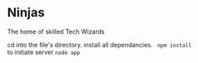 # Ninjas
The home of skilled Tech Wizards

cd into the file's directory.
install all dependancies.
` npm install`  
to initiate server
` node app ` 
